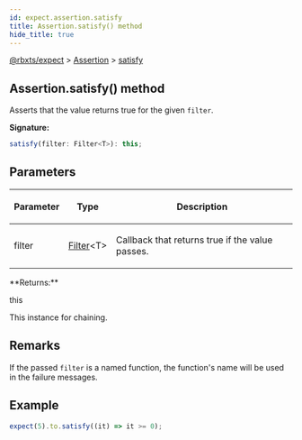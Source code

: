```yaml
---
id: expect.assertion.satisfy
title: Assertion.satisfy() method
hide_title: true
---
```


[@rbxts/expect](./expect.md) &gt; [Assertion](./expect.assertion.md) &gt; [satisfy](./expect.assertion.satisfy.md)

## Assertion.satisfy() method

Asserts that the value returns true for the given `filter`<!-- -->.

**Signature:**

```typescript
satisfy(filter: Filter<T>): this;
```

## Parameters

<table><thead><tr><th>

Parameter


</th><th>

Type


</th><th>

Description


</th></tr></thead>
<tbody><tr><td>

filter


</td><td>

[Filter](./expect.filter.md)<!-- -->&lt;T&gt;


</td><td>

Callback that returns true if the value passes.


</td></tr>
</tbody></table>
**Returns:**

this

This instance for chaining.

## Remarks

If the passed `filter` is a named function, the function's name will be used in the failure messages.

## Example


```ts
expect(5).to.satisfy((it) => it >= 0);
```
